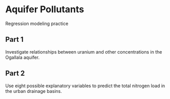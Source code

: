 # Aquifer Pollutants
Regression modeling practice

## Part 1
Investigate relationships between uranium and other concentrations in the Ogallala aquifer.

## Part 2
Use eight possible explanatory variables to predict the total nitrogen load in the urban drainage basins.
